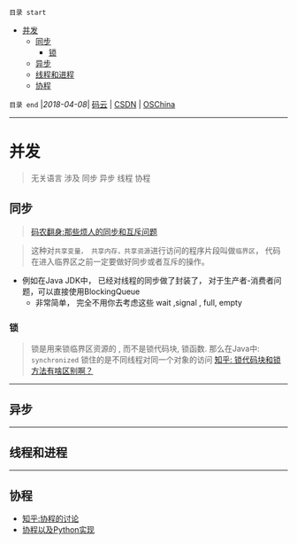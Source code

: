`目录 start`
 
- [并发](#并发)
    - [同步](#同步)
        - [锁](#锁)
    - [异步](#异步)
    - [线程和进程](#线程和进程)
    - [协程](#协程)

`目录 end` |_2018-04-08_| [码云](https://gitee.com/kcp1104) | [CSDN](http://blog.csdn.net/kcp606) | [OSChina](https://my.oschina.net/kcp1104)
****************************************
# 并发
> 无关语言 涉及 同步 异步 线程 协程

## 同步
> [码农翻身:那些烦人的同步和互斥问题](https://mp.weixin.qq.com/s?__biz=MzAxOTc0NzExNg==&mid=2665513371&idx=1&sn=c875f64af83306bffca8dd748f1462ff&chksm=80d679d8b7a1f0ce98a0e3a12409805757cd2e958586c54049121f961cf5b2d236530cd019c7&scene=21#wechat_redirect)

> 这种对`共享变量， 共享内存，共享资源`进行访问的程序片段叫做`临界区`， 代码在进入临界区之前一定要做好同步或者互斥的操作。  
- 例如在Java JDK中， 已经对线程的同步做了封装了， 对于生产者-消费者问题，可以直接使用BlockingQueue
   - 非常简单， 完全不用你去考虑这些 wait ,signal , full, empty

### 锁
> 锁是用来锁临界区资源的 , 而不是锁代码块, 锁函数. 那么在Java中: `synchronized` 锁住的是不同线程对同一个对象的访问 [知乎: 锁代码块和锁方法有啥区别啊？](https://www.zhihu.com/question/21295770)

**********************
## 异步

****************
## 线程和进程

*****************
## 协程

- [知乎:协程的讨论](https://www.zhihu.com/question/20511233)
- [协程以及Python实现](http://www.cnblogs.com/zingp/p/5911537.html)


